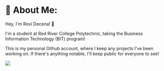 # 💫 About Me:
Hey, I'm Rovi Decena! 👋

I'm a student at Red River College Polytechnic, taking the Business Information Technology (BIT) program!

This is my personal Github account, where I keep any projects I've been working on. If there's anything notable,  I'll keep public for everyone to see!

![](https://github-readme-stats.vercel.app/api/top-langs/?username=johnrcd&theme=dark&hide_border=false&include_all_commits=false&count_private=false&layout=compact)
